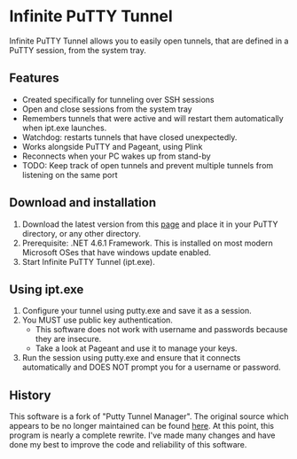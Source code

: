 # Infinite PuTTY Tunnel
Infinite PuTTY Tunnel allows you to easily open tunnels, that are defined in a PuTTY session, from the system tray.

## Features

* Created specifically for tunneling over SSH sessions
* Open and close sessions from the system tray
* Remembers tunnels that were active and will restart them automatically when ipt.exe launches.
* Watchdog: restarts tunnels that have closed unexpectedly.
* Works alongside PuTTY and Pageant, using Plink
* Reconnects when your PC wakes up from stand-by
* TODO: Keep track of open tunnels and prevent multiple tunnels from listening on the same port

## Download and installation

1. Download the latest version from this [page](https://github.com/gdietsche/infinite-tunnel-manager/releases) and place it in your PuTTY directory, or any other directory.
2. Prerequisite: .NET 4.6.1 Framework. This is installed on most modern Microsoft OSes that have windows update enabled.
3. Start Infinite PuTTY Tunnel (ipt.exe).

## Using ipt.exe
1. Configure your tunnel using putty.exe and save it as a session.
3. You MUST use public key authentication.
    * This software does not work with username and passwords because they are insecure.
    * Take a look at Pageant and use it to manage your keys.
2. Run the session using putty.exe and ensure that it connects automatically and DOES NOT prompt you for a username or password. 

## History
This software is a fork of "Putty Tunnel Manager". The original source which appears to be no longer maintained can be found [here](https://github.com/joeribekker/putty-tunnel-manager).
At this point, this program is nearly a complete rewrite. I've made many changes and have done my best to improve the code and reliability of this software.


